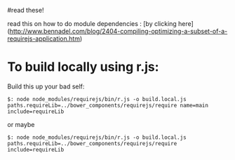 #read these!

read this on how to do module dependencies : [by clicking here]  (http://www.bennadel.com/blog/2404-compiling-optimizing-a-subset-of-a-requirejs-application.htm)


# To build locally using r.js:

Build this up your bad self:

```
$: node node_modules/requirejs/bin/r.js -o build.local.js paths.requireLib=../bower_components/requirejs/require name=main include=requireLib
```

or maybe  

```
$: node node_modules/requirejs/bin/r.js -o build.local.js paths.requireLib=../bower_components/requirejs/require include=requireLib
```
